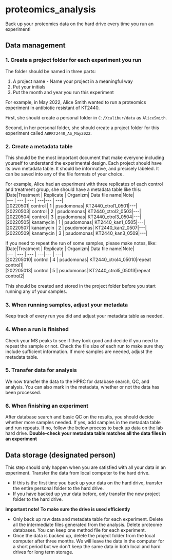 # proteomics_analysis

Back up your proteomics data on the hard drive every time you run an experiment!

## Data management
### 1. Create a project folder for each experiment you run
The folder should be named in three parts:        
1. A project name - Name your project in a meaningful way
2. Put your initials
3. Put the month and year you run this experiment

For example, in May 2022, Alice Smith wanted to run a proteomics experiment in antibiotic resistant of KT2440.

First, she should create a personal folder in `C:/Xcalibur/data` as `AliceSmith`.

Second, in her personal folder, she should create a project folder for this experiment called `ABRKT2440_AS_May2022`. 

### 2. Create a metadata table
This should be the most important document that make everyone including yourself to understand the experimental design. Each project should have its own metadata table. It should be informative, and precisely labeled. 
It can be saved into any of the file formats of your choice. 

For example, Alice had an experiment with three replicates of each control and treatment group, she should have a metadata table like this:
|Date|Treatment | Replicate | Organizm| Data file name|Note|    
|--- | --- | --- | ---|--- | ---|        
|20220501| control | 1 | psudomonas| KT2440_ctrol1_0501|---|      
|20220503| control | 2 | psudomonas| KT2440_ctrol2_0503|---|      
|20220504| control | 3 | psudomonas| KT2440_ctrol3_0504|---|      
|20220505| kanamycin | 1 | psudomonas| KT2440_kan1_0505|---|      
|20220507| kanamycin | 2 | psudomonas| KT2440_kan2_0507|---|      
|20220509| kanamycin | 3 | psudomonas| KT2440_kan3_0509|---|      

If you need to repeat the run of some samples, please make notes, like:   
|Date|Treatment | Replicate | Organizm| Data file name|Note|    
|--- | --- | --- | ---|--- | ---|        
|202205010| control | 4 | psudomonas| KT2440_ctrol4_05010|repeat control1|      
|202205013| control | 5 | psudomonas| KT2440_ctrol5_05013|repeat control2|      

This should be created and stored in the project folder before you start running any of your samples. 

### 3. When running samples, adjust your metadata
Keep track of every run you did and adjust your metadata table as needed. 

### 4. When a run is finished
Check your MS peaks to see if they look good and decide if you need to repeat the sample or not. Check the file size of each run to make sure they include sufficient information. If more samples are needed, adjust the metadata table. 

### 5. Transfer data for analysis
We now transfer the data to the HPRC for database search, QC, and analysis. You can also mark in the metadata, whether or not the data has been processed.

### 6. When finishing an experiment
After database search and basic QC on the results, you should decide whether more samples needed. If yes, add samples in the metadata table and run repeats. If no, follow the below process to back up data on the lab hard drive. **Double-check your metadata table matches all the data files in an experiment**

## Data storage (designated person)
This step should only happen when you are satisfied with all your data in an experiment. Transfer the data from local computer to the hard drive. 
* If this is the first time you back up your data on the hard drive, transfer the entire personal folder to the hard drive.
* If you have backed up your data before, only transfer the new project folder to the hard drive.


**Important note! To make sure the drive is used efficiently**
  * Only back up raw data and metadata table for each experiment. Delete all the intermediate files generated from the analysis. Delete proteome databases. You can keep one method file for each experiment.
  * Once the data is backed up, delete the project folder from the local computer after three months. We will leave the data in the computer for a short period but we don't keep the same data in both local and hard drives for long term storage.  
